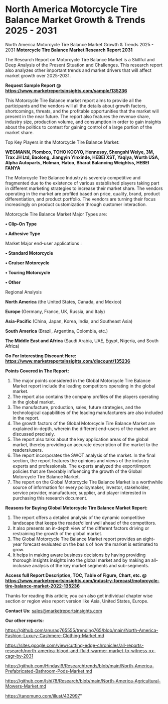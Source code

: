 # North America Motorcycle Tire Balance Market Growth & Trends 2025 - 2031
North America Motorcycle Tire Balance Market Growth & Trends 2025 - 2031
<strong>Motorcycle Tire Balance Market Research Report 2031</strong>

The Research Report on Motorcycle Tire Balance Market is a Skillful and Deep Analysis of the Present Situation and Challenges. This research report also analyzes other important trends and market drivers that will affect market growth over 2025-2031.

<strong>Request Sample Report @ <a href=https://www.marketreportsinsights.com/sample/135236>https://www.marketreportsinsights.com/sample/135236</a></strong>

This Motorcycle Tire Balance market report aims to provide all the participants and the vendors will all the details about growth factors, shortcomings, threats, and the profitable opportunities that the market will present in the near future. The report also features the revenue share, industry size, production volume, and consumption in order to gain insights about the politics to contest for gaining control of a large portion of the market share.

Top Key Players in the Motorcycle Tire Balance Market:

<strong>WEGMANN, Plombco, TOHO KOGYO, Hennessy, Shengshi Weiye, 3M, Trax JH Ltd, Baolong, Jiangyin Yinxinde, HEBEI XST, Yaqiya, Wurth USA, Alpha Autoparts, Holman, Hatco, Bharat Balancing Weightss, HEBEI FANYA</strong>

The Motorcycle Tire Balance Industry is severely competitive and fragmented due to the existence of various established players taking part in different marketing strategies to increase their market share. The vendors operating in the market are profiled based on price, quality, brand, product differentiation, and product portfolio. The vendors are turning their focus increasingly on product customization through customer interaction.

Motorcycle Tire Balance Market Major Types are:

<strong>• Clip-On Type

• Adhesive Type</strong>

Market Major end-user applications :

<strong>• Standard Motorcycle

• Cruiser Motorcycle

• Touring Motorcycle

• Other</strong>

Regional Analysis

</u><strong><b>North America</b></strong> (the United States, Canada, and Mexico)

<strong><b>Europe </b></strong>(Germany, France, UK, Russia, and Italy)

<strong><b>Asia-Pacific</b></strong> (China, Japan, Korea, India, and Southeast Asia)

<strong><b>South America</b></strong> (Brazil, Argentina, Colombia, etc.)

<strong><b>The Middle East and Africa</b></strong> (Saudi Arabia, UAE, Egypt, Nigeria, and South Africa)

<strong>Go For Interesting Discount Here: <a href=https://www.marketreportsinsights.com/discount/135236>https://www.marketreportsinsights.com/discount/135236</a></strong>

<strong>Points Covered in The Report:</strong>
<ol>
  <li>The major points considered in the Global Motorcycle Tire Balance Market report include the leading competitors operating in the global market.</li>
  <li>The report also contains the company profiles of the players operating in the global market.</li>
  <li>The manufacture, production, sales, future strategies, and the technological capabilities of the leading manufacturers are also included in the report.</li>
  <li>The growth factors of the Global Motorcycle Tire Balance Market are explained in-depth, wherein the different end-users of the market are discussed precisely.</li>
  <li>The report also talks about the key application areas of the global market, thereby providing an accurate description of the market to the readers/users.</li>
  <li>The report incorporates the SWOT analysis of the market. In the final section, the report features the opinions and views of the industry experts and professionals. The experts analyzed the export/import policies that are favorably influencing the growth of the Global Motorcycle Tire Balance Market.</li>
  <li>The report on the Global Motorcycle Tire Balance Market is a worthwhile source of information for every policymaker, investor, stakeholder, service provider, manufacturer, supplier, and player interested in purchasing this research document.</li>
</ol>
<strong>Reasons for Buying Global Motorcycle Tire Balance Market Report:</strong>

<ol>
  <li>The report offers a detailed analysis of the dynamic competitive landscape that keeps the reader/client well ahead of the competitors.</li>
  <li>It also presents an in-depth view of the different factors driving or restraining the growth of the global market.</li>
  <li>The Global Motorcycle Tire Balance Market report provides an eight-year forecast evaluated on the basis of how the market is estimated to grow.</li>
  <li>It helps in making aware business decisions by having providing thorough insights insights into the global market and by making an all-inclusive analysis of the key market segments and sub-segments.</li>
</ol>
<strong>Access full Report Description, TOC, Table of Figure, Chart, etc. @ <a href=https://www.marketreportsinsights.com/industry-forecast/motorcycle-tire-balance-market-2022-135236>https://www.marketreportsinsights.com/industry-forecast/motorcycle-tire-balance-market-2022-135236</a></strong>


Thanks for reading this article; you can also get individual chapter wise section or region wise report version like Asia, United States, Europe.

<strong>Contact Us:</strong>
sales@marketreportsinsights.com

<strong>Our other reports:</strong>

<a href=https://github.com/anurag765555/trending765/blob/main/North-America-Fashion-Luxury-Cashmere-Clothing-Market.md>https://github.com/anurag765555/trending765/blob/main/North-America-Fashion-Luxury-Cashmere-Clothing-Market.md</a>

<a href=https://sites.google.com/view/cutting-edge-chronicles/all-reports-research/north-america-blood-and-fluid-warmer-market-to-witness-xx-cagr-by-2031>https://sites.google.com/view/cutting-edge-chronicles/all-reports-research/north-america-blood-and-fluid-warmer-market-to-witness-xx-cagr-by-2031</a>

<a href=https://github.com/Hindavi9/Researchtrends/blob/main/North-America-Prefabricated-Bathroom-Pods-Market.md>https://github.com/Hindavi9/Researchtrends/blob/main/North-America-Prefabricated-Bathroom-Pods-Market.md</a>

<a href=https://github.com/Ishi78/Research/blob/main/North-America-Agricultural-Mowers-Market.md>https://github.com/Ishi78/Research/blob/main/North-America-Agricultural-Mowers-Market.md</a>

<a href=https://tanomuno.com/illust/432997>https://tanomuno.com/illust/432997</a>"
